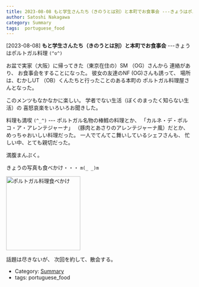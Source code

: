 ```yaml
---
title: 2023-08-08 もと学生さんたち（きのうとは別）と本町でお食事会 ---きょうはポルトガル料理 `(^o^)`
author: Satoshi Nakagawa
category: Summary
tags:  portuguese_food
---
```


[2023-08-08] **もと学生さんたち（きのうとは別）と本町でお食事会**  ---きょうはポルトガル料理 `(^o^)`

 お盆で実家（大阪）に帰ってきた（東京在住の）SM （OG）さんから
連絡があり、
お食事会をすることになった。
彼女の友達のNF (OG)さんも誘って、
場所は、むかしUT （OB）くんたちと行ったことのある本町の
ポルトガル料理屋さんとなった。

 このメンツもなかなかに楽しい。
学者でない生活（ぼくのまったく知らない生活）の
喜怒哀楽をいろいろお聞きした。

 料理も満喫 `(^_^)` ---
ポルトガル名物の棒鱈の料理とか、
「カルネ・デ・ポルコ・ア・アレンテジャーナ」
（豚肉とあさりのアレンテジャーナ風）だとか、
めっちゃおいしい料理だった。
一人でてんてこ舞いしているシェフさんも、
忙しい中、とても親切だった。

 満腹まんぷく。

 きょうの写真も食べかけ・・・ `m(_ _)m`

<img src="/pict/2023-08-08-porto-2-pub.jpg)" alt="ポルトガル料理食べかけ" width="200"/>

 話題は尽きないが、
次回を約して、散会する。

- Category: [Summary](https://merapano.github.io/categories.html#Summary)
- tags:  portuguese_food
